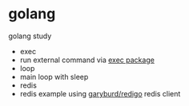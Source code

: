 # golang
golang study

* exec
 * run external command via [exec package](https://golang.org/pkg/os/exec/)
* loop
 * main loop with sleep 
* redis
 * redis example using [garyburd/redigo](https://github.com/garyburd/redigo) redis client
